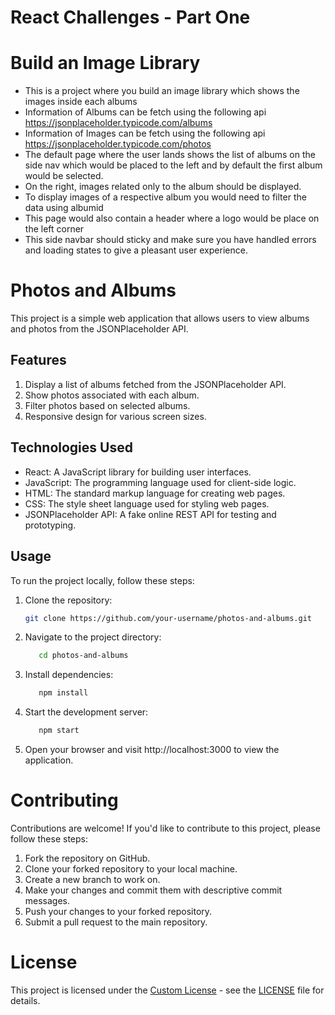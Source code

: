 # React Challenges - Part One

# Build an Image Library

- This is a project where you build an image library which shows the images inside each albums
- Information of Albums can be fetch using the following api https://jsonplaceholder.typicode.com/albums
- Information of Images can be fetch using the following api https://jsonplaceholder.typicode.com/photos
- The default page where the user lands shows the list of albums on the side nav which would be placed to the left and by default the first album would be selected.
- On the right, images related only to the album should be displayed.
- To display images of a respective album you would need to filter the data using albumid
- This page would also contain a header where a logo would be place on the left corner
- This side navbar should sticky and make sure you have handled errors and loading states to give a pleasant user experience.

# Photos and Albums

This project is a simple web application that allows users to view albums and photos from the JSONPlaceholder API.

## Features

1. Display a list of albums fetched from the JSONPlaceholder API.
2. Show photos associated with each album.
3. Filter photos based on selected albums.
4. Responsive design for various screen sizes.

## Technologies Used

- React: A JavaScript library for building user interfaces.
- JavaScript: The programming language used for client-side logic.
- HTML: The standard markup language for creating web pages.
- CSS: The style sheet language used for styling web pages.
- JSONPlaceholder API: A fake online REST API for testing and prototyping.

## Usage

To run the project locally, follow these steps:

1. Clone the repository:

   ```bash
   git clone https://github.com/your-username/photos-and-albums.git

2. Navigate to the project directory:

   ```bash
      cd photos-and-albums

3. Install dependencies:

   ```bash
      npm install

4. Start the development server:

   ```bash
      npm start

5. Open your browser and visit http://localhost:3000 to view the application.

# Contributing

Contributions are welcome! If you'd like to contribute to this project, please follow these steps:

1. Fork the repository on GitHub.
2. Clone your forked repository to your local machine.
3. Create a new branch to work on.
4. Make your changes and commit them with descriptive commit messages.
5. Push your changes to your forked repository.
6. Submit a pull request to the main repository.

# License

This project is licensed under the [Custom License](./LICENSE) - see the [LICENSE](./LICENSE) file for details.
